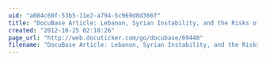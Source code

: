 ```yaml
---
uid: "a084c60f-53b5-11e2-a794-5c969d8d366f"
title: "DocuBase Article: Lebanon, Syrian Instability, and the Risks of Sunni-Shiite Competition"
created: "2012-10-25 02:18:26"
page_url: "http://web.docuticker.com/go/docubase/69440"
filename: "DocuBase Article: Lebanon, Syrian Instability, and the Risks of Sunni-Shiite Competition.html"
---
```

